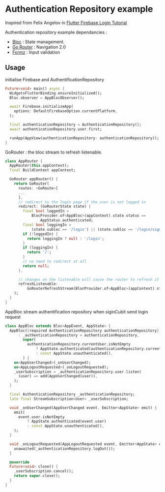 # Authentication Repository example

Inspired from Felix Angelov in [Flutter Firebase Login Tutorial](https://bloclibrary.dev/#/flutterfirebaselogintutorial)

Authentication repository example dependancies :

  - [Bloc](https://pub.dev/packages/flutter_bloc) : State management.
  - [Go Router](https://pub.dev/packages/go_router) : Navigation 2.0
  - [Formz](https://pub.dev/packages/formz) : Input validation


## Usage

initialise Firebase and AuthentificationRepository
```dart
Future<void> main() async {
  WidgetsFlutterBinding.ensureInitialized();
  Bloc.observer = AppBlocObserver();

  await Firebase.initializeApp(
    options: DefaultFirebaseOption.currentPlatform,
  );

  final authenticationRepository = AuthenticationRepository();
  await authenticationRepository.user.first;

  runApp(AppView(authenticationRepository: authenticationRepository));
}
```

GoRouter : the bloc stream to refresh listenable.
```dart
class AppRouter {
  AppRouter(this.appContext);
  final BuildContext appContext;

  GoRouter appRouter() {
    return GoRouter(
      routes: <GoRoute>[
      ...
      ],
      // redirect to the login page if the user is not logged in
      redirect: (GoRouterState state) {
        final bool loggedIn =
            BlocProvider.of<AppBloc>(appContext).state.status ==
                AppStatus.authenticated;
        final bool loggingIn =
            (state.subloc == '/login') || (state.subloc == '/login/signup');
        if (!loggedIn) {
          return loggingIn ? null : '/login';
        }
        if (loggingIn) {
          return '/';
        }
        // no need to redirect at all
        return null;
      },

      // changes on the listenable will cause the router to refresh it's route
      refreshListenable:
          GoRouterRefreshStream(BlocProvider.of<AppBloc>(appContext).stream),
    );
  }
}
```
AppBloc stream authentification repository when siginCubit send login request

```dart
class AppBloc extends Bloc<AppEvent, AppState> {
  AppBloc({required AuthenticationRepository authenticationRepository})
      : _authenticationRepository = authenticationRepository,
        super(
          authenticationRepository.currentUser.isNotEmpty
              ? AppState.authenticated(authenticationRepository.currentUser)
              : const AppState.unauthenticated(),
        ) {
    on<AppUserChanged>(_onUserChanged);
    on<AppLogoutRequested>(_onLogoutRequested);
    _userSubscription = _authenticationRepository.user.listen(
      (user) => add(AppUserChanged(user)),
    );
  }

  final AuthenticationRepository _authenticationRepository;
  late final StreamSubscription<User> _userSubscription;

  void _onUserChanged(AppUserChanged event, Emitter<AppState> emit) {
    emit(
      event.user.isNotEmpty
          ? AppState.authenticated(event.user)
          : const AppState.unauthenticated(),
    );
  }

  void _onLogoutRequested(AppLogoutRequested event, Emitter<AppState> emit) {
    unawaited(_authenticationRepository.logOut());
  }

  @override
  Future<void> close() {
    _userSubscription.cancel();
    return super.close();
  }
}
```